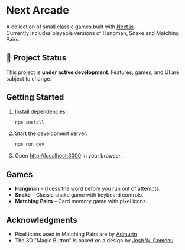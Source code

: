 # Next Arcade

A collection of small classic games built with [Next.js](https://nextjs.org).  
Currently includes playable versions of Hangman, Snake and Matching Pairs.

## 🚧 Project Status

This project is **under active development**. Features, games, and UI are subject to change.

## Getting Started

1. Install dependencies:
   ```bash
   npm install
   ```
2. Start the development server:
   ```bash
   npm run dev
   ```
3. Open [http://localhost:3000](http://localhost:3000) in your browser.

## Games

- **Hangman** – Guess the word before you run out of attempts.
- **Snake** – Classic snake game with keyboard controls.
- **Matching Pairs** – Card memory game with pixel icons.

## Acknowledgments

- Pixel icons used in Matching Pairs are by [Admurin](https://admurin.itch.io/)
- The 3D "Magic Button" is based on a design by [Josh W. Comeau](https://www.joshwcomeau.com/animation/3d-button/)

